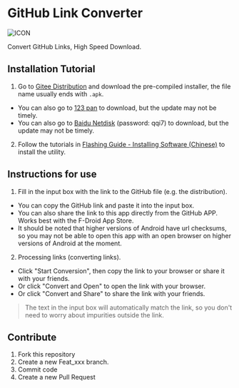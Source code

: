 # GitHub Link Converter

![ICON](icon.png)

Convert GitHub Links, High Speed Download.

## Installation Tutorial

1. Go to [Gitee Distribution](https://gitee.com/Jesse205/GitHubUrlConverter/releases/latest) and download the pre-compiled installer, the file name usually ends with `.apk`.
  * You can also go to [123 pan](https://www.123pan.com/s/G7a9-4xtk.html) to download, but the update may not be timely.
  * You can also go to [Baidu Netdisk](https://pan.baidu.com/s/1DUh2ecgyxTRNoJ5bm30fdg?pwd=qqi7) (password: qqi7) to download, but the update may not be timely.
2. Follow the tutorials in [Flashing Guide - Installing Software (Chinese)](https://jesse205.github.io/FlashAndroidDevicesGuidelines/normal/installApk/) to install the utility.

## Instructions for use

1. Fill in the input box with the link to the GitHub file (e.g. the distribution).
  * You can copy the GitHub link and paste it into the input box.
  * You can also share the link to this app directly from the GitHub APP. Works best with the F-Droid App Store.
  * It should be noted that higher versions of Android have url checksums, so you may not be able to open this app with an open browser on higher versions of Android at the moment.
2. Processing links (converting links).
  * Click "Start Conversion", then copy the link to your browser or share it with your friends.
  * Or click "Convert and Open" to open the link with your browser.
  * Or click "Convert and Share" to share the link with your friends.

> The text in the input box will automatically match the link, so you don't need to worry about impurities outside the link.

## Contribute

1. Fork this repository
2. Create a new Feat_xxx branch.
3. Commit code
4. Create a new Pull Request
